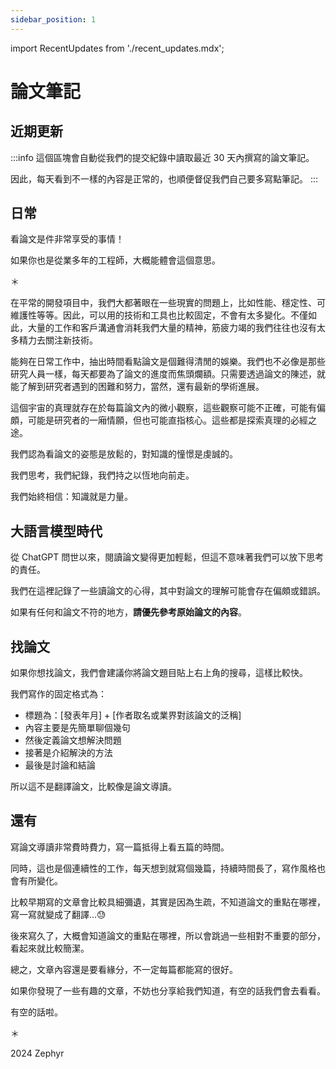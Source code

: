 ```yaml
---
sidebar_position: 1
---
```


import RecentUpdates from './recent_updates.mdx';

# 論文筆記

## 近期更新

<RecentUpdates />

:::info
這個區塊會自動從我們的提交紀錄中讀取最近 30 天內撰寫的論文筆記。

因此，每天看到不一樣的內容是正常的，也順便督促我們自己要多寫點筆記。
:::

## 日常

看論文是件非常享受的事情！

如果你也是從業多年的工程師，大概能體會這個意思。

＊

在平常的開發項目中，我們大都著眼在一些現實的問題上，比如性能、穩定性、可維護性等等。因此，可以用的技術和工具也比較固定，不會有太多變化。不僅如此，大量的工作和客戶溝通會消耗我們大量的精神，筋疲力竭的我們往往也沒有太多精力去關注新技術。

能夠在日常工作中，抽出時間看點論文是個難得清閒的娛樂。我們也不必像是那些研究人員一樣，每天都要為了論文的進度而焦頭爛額。只需要透過論文的陳述，就能了解到研究者遇到的困難和努力，當然，還有最新的學術進展。

這個宇宙的真理就存在於每篇論文內的微小觀察，這些觀察可能不正確，可能有偏頗，可能是研究者的一廂情願，但也可能直指核心。這些都是探索真理的必經之途。

我們認為看論文的姿態是放鬆的，對知識的憧憬是虔誠的。

我們思考，我們紀錄，我們持之以恆地向前走。

我們始終相信：知識就是力量。

## 大語言模型時代

從 ChatGPT 問世以來，閱讀論文變得更加輕鬆，但這不意味著我們可以放下思考的責任。

我們在這裡記錄了一些讀論文的心得，其中對論文的理解可能會存在偏頗或錯誤。

如果有任何和論文不符的地方，**請優先參考原始論文的內容**。

## 找論文

如果你想找論文，我們會建議你將論文題目貼上右上角的搜尋，這樣比較快。

我們寫作的固定格式為：

- 標題為：[發表年月] + [作者取名或業界對該論文的泛稱]
- 內容主要是先簡單聊個幾句
- 然後定義論文想解決問題
- 接著是介紹解決的方法
- 最後是討論和結論

所以這不是翻譯論文，比較像是論文導讀。

## 還有

寫論文導讀非常費時費力，寫一篇抵得上看五篇的時間。

同時，這也是個連續性的工作，每天想到就寫個幾篇，持續時間長了，寫作風格也會有所變化。

比較早期寫的文章會比較具細彌遺，其實是因為生疏，不知道論文的重點在哪裡，寫一寫就變成了翻譯...😓

後來寫久了，大概會知道論文的重點在哪裡，所以會跳過一些相對不重要的部分，看起來就比較簡潔。

總之，文章內容還是要看緣分，不一定每篇都能寫的很好。

如果你發現了一些有趣的文章，不妨也分享給我們知道，有空的話我們會去看看。

有空的話啦。

＊

2024 Zephyr
